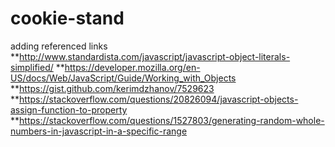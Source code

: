 # cookie-stand

adding referenced links
**http://www.standardista.com/javascript/javascript-object-literals-simplified/
**https://developer.mozilla.org/en-US/docs/Web/JavaScript/Guide/Working_with_Objects
**https://gist.github.com/kerimdzhanov/7529623
**https://stackoverflow.com/questions/20826094/javascript-objects-assign-function-to-property
**https://stackoverflow.com/questions/1527803/generating-random-whole-numbers-in-javascript-in-a-specific-range
